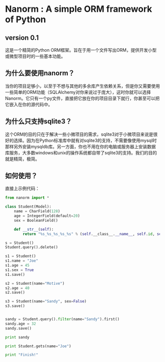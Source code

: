 Nanorm : A simple ORM framework of Python
=========================================
version 0.1
-----------

这是一个精简的Python ORM框架。旨在于用一个文件写出ORM，提供开发小型或微型项目时的一些基本功能。


为什么要使用nanorm？
-------------------
当你的项目足够小，以至于不想与其他的多余库产生依赖关系，但是你又需要使用一些简单的ORM功能（SQLAlchemy对你来说过于庞大），这时你就可以选择Nanorm。它只有一个py文件，直接把它放在你的项目目录下就行，你甚至可以把它嵌入在你的源代码中。


为什么只支持sqlite3？
--------------------
这个ORM的目的只在于解决一些小微项目的需求，sqlite3对于小微项目来说是很好的选择。因为在Python标准库中就有对sqlite3的支持，不需要像使用mysql时那样另外安装mysqldb库。另一方面，你也不用在你的电脑或服务器上安装数据库服务，大多数windows和unix的操作系统都自带了sqlite3的支持。我们的目的就是精简，极简。


如何使用？
---------
直接上示例代码：
```python
from nanorm import *

class Student(Model):
    name = CharField(128)
    age = IntegerField(default=20)
    sex = BooleanField()

    def __str__(self):
        return "%s_%s_%s_%s_%s" % (self.__class__.__name__, self.id, self.name, self.age, self.sex)

s = Student()
Student.query().delete()

s1 = Student()
s1.name = "Joe"
s1.age = 45
s1.sex = True
s1.save()

s2 = Student(name="Motive")
s2.age = 40
s2.save()

s3 = Student(name="Sandy", sex=False)
s3.save()


sandy = Student.query().filter(name="Sandy").first()
sandy.age = 32
sandy.save()

print sandy

print Student.gets(name="Joe")

print "Finish!"
```